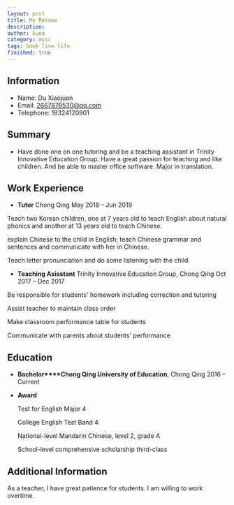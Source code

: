 ```yaml
---
layout: post
title: My Resume
description: 
author: kuoa
category: misc
tags: book live life
finished: true
---
```


## Information

- Name: Du Xiaojuan
- Email: 2667878530@qq.com
- Telephone: 18324120901

## Summary

- Have done one on one tutoring and be a teaching assistant in Trinity Innovative Education Group. Have a great passion for teaching and like children. And be able to master office software. Major in translation.

## Work Experience

- **Tutor**       Chong Qing May 2018 – Jun 2019

Teach two Korean children, one at 7 years old to teach English about natural phonics and another at 13 years old to teach Chinese.

explain Chinese to the child in English; teach Chinese grammar and sentences and communicate with her in Chinese.

Teach letter pronunciation and do some listening with the child.

- **Teaching Asisstant**        Trinity Innovative Education Group, Chong Qing Oct 2017 – Dec 2017

Be responsible for students' homework including correction and tutoring

Assist teacher to maintain class order

Make classroom performance table for students

Communicate with parents about students' performance



##  **Education**

- **Bachelor****Chong Qing University of Education**, Chong Qing 2016 – Current

- **Award**

  Test for English Major 4

  College English Test Band 4

  National-level Mandarin Chinese, level 2, grade A

  School-level comprehensive scholarship third-class

   

## **Additional Information**

As a teacher, I have great patience for students. I am willing to work overtime.